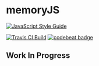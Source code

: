 # memoryJS

[![JavaScript Style Guide](https://cdn.rawgit.com/standard/standard/master/badge.svg)](https://github.com/standard/standard)

[![Travis CI Build](https://img.shields.io/travis/unsuitable001/memoryJS.svg?style=for-the-badge)](https://travis-ci.org/unsuitable001/memoryJS) [![codebeat badge](https://codebeat.co/badges/9a04c2ff-0e70-4290-a340-67f37d41e162)](https://codebeat.co/projects/github-com-unsuitable001-memoryjs-master)
## Work In Progress
